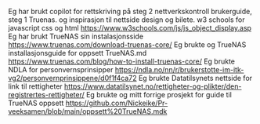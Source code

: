 Eg har brukt copilot for rettskriving på steg 2 nettverkskontroll brukerguide, steg 1 Truenas. og inspirasjon til nettside design og bilete.
w3 schools for javascript css og html https://www.w3schools.com/js/js_object_display.asp
Eg har brukt TrueNAS sin instalasjonsside https://www.truenas.com/download-truenas-core/
Eg brukte og TrueNAS installasjonsguide for oppsett TrueNAS.md https://www.truenas.com/blog/how-to-install-truenas-core/
Eg brukte NDLA for personvernsprinsipper https://ndla.no/nn/r/brukerstotte-im-itk-vg2/personvernprinsippene/d0f1f4ca72
Eg brukte Datatilsynets nettside for link til rettigheter https://www.datatilsynet.no/rettigheter-og-plikter/den-registrertes-rettigheter/
Eg brukte og mitt forrige prosjekt for guide til TrueNAS oppsett https://github.com/Nickeike/Pr-veeksamen/blob/main/oppsett%20TrueNAS.mdk